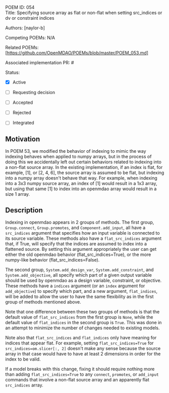 POEM ID: 054  
Title: Specifying source array as flat or non-flat when setting src_indices or dv or constraint indices  

Authors: [naylor-b]  

Competing POEMs: N/A  

Related POEMs: [https://github.com/OpenMDAO/POEMs/blob/master/POEM_053.md]  

Associated implementation PR: #  

Status:  

- [x] Active  
- [ ] Requesting decision  
- [ ] Accepted  
- [ ] Rejected  
- [ ] Integrated  


## Motivation  

In POEM 53, we modified the behavior of indexing to mimic the way indexing behaves when applied
to numpy arrays, but in the process of doing this we accidentally left out certain behaviors
related to indexing into a non-flat source array.  In the existing implementation, if
an index is flat, for example, [1], or [2, 4, 6], the source array is assumed to be flat,
but indexing into a numpy array doesn't behave that way.  For example, when indexing into
a 3x3 numpy source array, an index of [1] would result in a 1x3 array, but using that same
[1] to index into an openmdao array would result in a size 1 array.


## Description  

Indexing in openmdao appears in 2 groups of methods. The first group, `Group.connect`, `Group.promotes`,
and `Component.add_input`, all have a `src_indices` argument that specifies how an input variable
is connected to its source variable.  These methods also have a `flat_src_indices` argument that,
if True, will specify that the indices are assumed to index into a flattened source.  By setting
this argument appropriately the user can get either the old openmdao behavior (flat_src_indices=True),
or the more numpy-like behavior (flat_src_indices=False).

The second group, `System.add_design_var`, `System.add_constraint`, and `System.add_objective`,
all specify which part of a given output variable should be used by openmdao as a design variable,
constraint, or objective.  These methods have a `indices` argument (or an `index` argument for
`add_objective`) to specify which part, and a new argument, `flat_indices`, will be added to
allow the user to have the same flexibility as in the first group of methods mentioned above.

Note that one difference between these two groups of methods is that the default value of
`flat_src_indices` from the first group is `None`, while the default value of `flat_indices`
in the second group is `True`.  This was done in an attempt to minimize the number of changes needed
to existing models.

Note also that `flat_src_indices` and `flat_indices` only have meaning for indices that appear
flat.  For example, setting `flat_src_indices=True` for `src_indices=om.slicer[:, 2]` doesn't
make any sense because the source array in that case would have to have at least 2 dimensions in
order for the index to be valid.

If a model breaks with this change, fixing it should require nothing more than adding `flat_src_indices=True`
to any `connect`, `promotes`, or `add_input` commands that involve a non-flat source array and
an apparently flat `src_indices` array.
